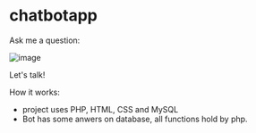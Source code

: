 # chatbotapp

Ask me a question:

![image](https://user-images.githubusercontent.com/93871311/221655861-3731621f-9171-4fb1-a5b7-583445ef3c6c.png)


Let's talk!

How it works:
- project uses PHP, HTML, CSS and MySQL
- Bot has some anwers on database, all functions hold by php.
